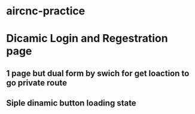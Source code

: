 # aircnc-practice

# Dicamic Login and Regestration page
## 1 page but dual form by swich for get loaction to go private route
## Siple dinamic button loading state
